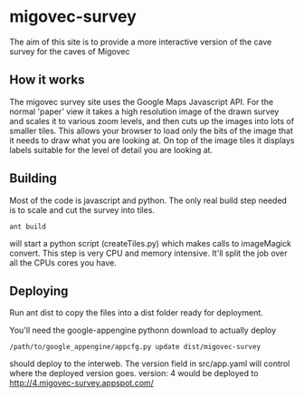 migovec-survey
==============

The aim of this site is to provide a more interactive version of the cave survey for the caves of Migovec

How it works
----------------

The migovec survey site uses the Google Maps Javascript API.   For the normal
'paper' view it takes a high resolution image of the drawn survey and scales it
to various zoom levels, and then cuts up the images into lots of smaller tiles.
This allows your browser to load only the bits of the image that it needs to 
draw what you are looking at.   On top of the image tiles it displays labels 
suitable for the level of detail you are looking at.

Building
----------

Most of the code is javascript and python.   The only real build step needed is
to scale and cut the survey into tiles.  

    ant build 

will start a python script (createTiles.py) which makes calls to imageMagick convert.
This step is very CPU and memory intensive. It'll split the job over all the CPUs cores
you have.   


Deploying
------------

Run 
    ant dist
to copy the files into a dist folder ready for deployment.    

You'll need the google-appengine pythonn download to actually deploy

    /path/to/google_appengine/appcfg.py update dist/migovec-survey
    
 should deploy to the interweb. The version field in src/app.yaml will control 
 where the deployed version goes.  version: 4 would be deployed to 
 http://4.migovec-survey.appspot.com/
 
 
